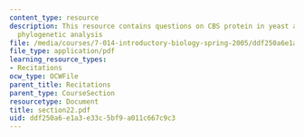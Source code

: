 ```yaml
---
content_type: resource
description: This resource contains questions on CBS protein in yeast and humans and
  phylogenetic analysis
file: /media/courses/7-014-introductory-biology-spring-2005/ddf250a6e1a3e33c5bf9a011c667c9c3_section22.pdf
file_type: application/pdf
learning_resource_types:
- Recitations
ocw_type: OCWFile
parent_title: Recitations
parent_type: CourseSection
resourcetype: Document
title: section22.pdf
uid: ddf250a6-e1a3-e33c-5bf9-a011c667c9c3
---
```

